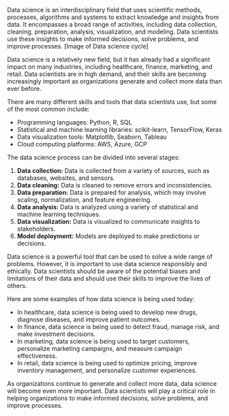 Data science is an interdisciplinary field that uses scientific methods, processes, algorithms and systems to extract knowledge and insights from data. It encompasses a broad range of activities, including data collection, cleaning, preparation, analysis, visualization, and modeling. Data scientists use these insights to make informed decisions, solve problems, and improve processes.
[Image of Data science cycle]

Data science is a relatively new field, but it has already had a significant impact on many industries, including healthcare, finance, marketing, and retail. Data scientists are in high demand, and their skills are becoming increasingly important as organizations generate and collect more data than ever before.

There are many different skills and tools that data scientists use, but some of the most common include:

* Programming languages: Python, R, SQL
* Statistical and machine learning libraries: scikit-learn, TensorFlow, Keras
* Data visualization tools: Matplotlib, Seaborn, Tableau
* Cloud computing platforms: AWS, Azure, GCP

The data science process can be divided into several stages:

1. **Data collection:** Data is collected from a variety of sources, such as databases, websites, and sensors.
2. **Data cleaning:** Data is cleaned to remove errors and inconsistencies.
3. **Data preparation:** Data is prepared for analysis, which may involve scaling, normalization, and feature engineering.
4. **Data analysis:** Data is analyzed using a variety of statistical and machine learning techniques.
5. **Data visualization:** Data is visualized to communicate insights to stakeholders.
6. **Model deployment:** Models are deployed to make predictions or decisions.

Data science is a powerful tool that can be used to solve a wide range of problems. However, it is important to use data science responsibly and ethically. Data scientists should be aware of the potential biases and limitations of their data and should use their skills to improve the lives of others.

Here are some examples of how data science is being used today:

* In healthcare, data science is being used to develop new drugs, diagnose diseases, and improve patient outcomes.
* In finance, data science is being used to detect fraud, manage risk, and make investment decisions.
* In marketing, data science is being used to target customers, personalize marketing campaigns, and measure campaign effectiveness.
* In retail, data science is being used to optimize pricing, improve inventory management, and personalize customer experiences.

As organizations continue to generate and collect more data, data science will become even more important. Data scientists will play a critical role in helping organizations to make informed decisions, solve problems, and improve processes.
